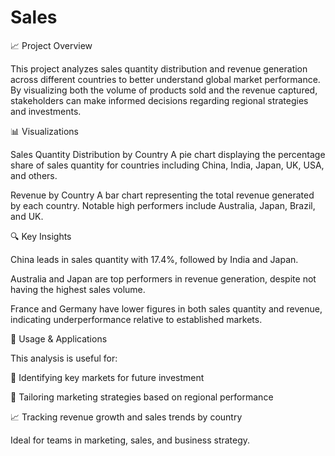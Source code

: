 # Sales
📈 Project Overview

This project analyzes sales quantity distribution and revenue generation across different countries to better understand global market performance. By visualizing both the volume of products sold and the revenue captured, stakeholders can make informed decisions regarding regional strategies and investments.

📊 Visualizations

Sales Quantity Distribution by Country
A pie chart displaying the percentage share of sales quantity for countries including China, India, Japan, UK, USA, and others.

Revenue by Country
A bar chart representing the total revenue generated by each country. Notable high performers include Australia, Japan, Brazil, and UK.

🔍 Key Insights

China leads in sales quantity with 17.4%, followed by India and Japan.

Australia and Japan are top performers in revenue generation, despite not having the highest sales volume.

France and Germany have lower figures in both sales quantity and revenue, indicating underperformance relative to established markets.

🚀 Usage & Applications

This analysis is useful for:

📍 Identifying key markets for future investment

🎯 Tailoring marketing strategies based on regional performance

📈 Tracking revenue growth and sales trends by country


Ideal for teams in marketing, sales, and business strategy.
